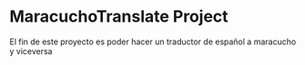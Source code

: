 # MaracuchoTranslate Project


El fin de este proyecto es poder hacer un traductor de español a maracucho y viceversa


